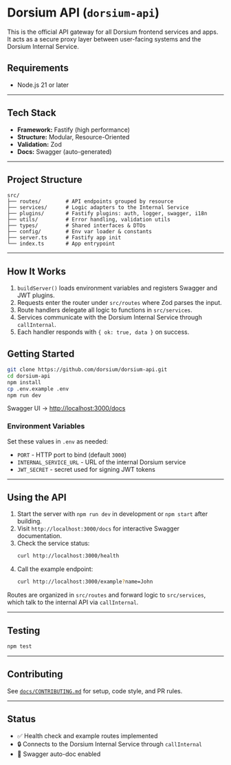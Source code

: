 # Dorsium API (`dorsium-api`)

This is the official API gateway for all Dorsium frontend services and apps.  
It acts as a secure proxy layer between user-facing systems and the Dorsium Internal Service.

## Requirements
- Node.js 21 or later

---

## Tech Stack

- **Framework:** Fastify (high performance)
- **Structure:** Modular, Resource-Oriented
- **Validation:** Zod
- **Docs:** Swagger (auto-generated)

---

## Project Structure

```
src/
├── routes/        # API endpoints grouped by resource
├── services/      # Logic adapters to the Internal Service
├── plugins/       # Fastify plugins: auth, logger, swagger, i18n
├── utils/         # Error handling, validation utils
├── types/         # Shared interfaces & DTOs
├── config/        # Env var loader & constants
├── server.ts      # Fastify app init
└── index.ts       # App entrypoint
```

---

## How It Works

1. `buildServer()` loads environment variables and registers Swagger and JWT plugins.
2. Requests enter the router under `src/routes` where Zod parses the input.
3. Route handlers delegate all logic to functions in `src/services`.
4. Services communicate with the Dorsium Internal Service through `callInternal`.
5. Each handler responds with `{ ok: true, data }` on success.

## Getting Started

```bash
git clone https://github.com/dorsium/dorsium-api.git
cd dorsium-api
npm install
cp .env.example .env
npm run dev
```

Swagger UI → [http://localhost:3000/docs](http://localhost:3000/docs)

### Environment Variables

Set these values in `.env` as needed:

- `PORT` - HTTP port to bind (default `3000`)
- `INTERNAL_SERVICE_URL` - URL of the internal Dorsium service
- `JWT_SECRET` - secret used for signing JWT tokens

---

## Using the API

1. Start the server with `npm run dev` in development or `npm start` after building.
2. Visit `http://localhost:3000/docs` for interactive Swagger documentation.
3. Check the service status:
   ```bash
   curl http://localhost:3000/health
   ```
4. Call the example endpoint:
   ```bash
   curl http://localhost:3000/example?name=John
   ```
Routes are organized in `src/routes` and forward logic to `src/services`, which talk to the internal API via `callInternal`.

---

## Testing

```bash
npm test
```

---

## Contributing

See [`docs/CONTRIBUTING.md`](./docs/CONTRIBUTING.md) for setup, code style, and PR rules.

---

## Status

- ✅ Health check and example routes implemented
- 🔒 Connects to the Dorsium Internal Service through `callInternal`
- 📘 Swagger auto-doc enabled
